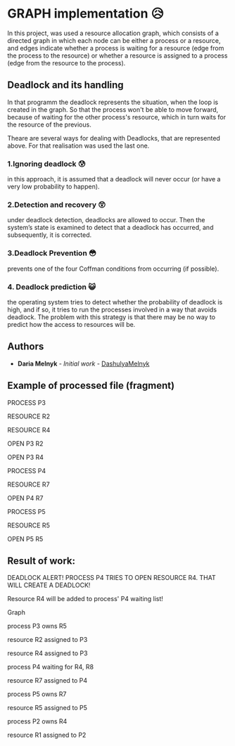 # GRAPH implementation :disappointed_relieved:

In	 this	 project, was used a resource allocation graph,	which	consists of a	directed graph in	which	each	node	can	be	either	a	process	or	a	resource,	and	edges	indicate	whether	a	process	is	waiting	for	a	resource	(edge	from	the	process	to	the	 resource)	or	whether	a	resource	is	assigned	to	a	process	(edge	from	the	resource	to	the	process).

## Deadlock and its handling

In that programm the deadlock represents the situation, when the loop is created in the graph. So that the process won't be able to move forward, because of waiting for the other process's resource, which in turn waits for the resource of the previous.

Theare are several ways for dealing with Deadlocks, that are represented above. For that realisation was used the last one.

### 1.Ignoring	deadlock :cold_sweat:
in	this	approach,	it	is	assumed	that	a	deadlock	will	never	occur (or	have	a	
very	low	probability to	happen).
### 2.Detection and recovery :astonished:
under	deadlock	detection,	deadlocks	are	allowed	to	occur.	Then	the	 system’s	state is	examined	to	detect	that	a	deadlock	has	occurred, and	subsequently, it	is	corrected.
### 3.Deadlock	Prevention :flushed:
prevents one	of	the	four	Coffman	conditions	from	occurring (if	possible).	
### 4. Deadlock prediction :smiley_cat:
the	operating	system	tries	to	detect	whether	the	probability	of	deadlock	is	high,	and	if	so,	it	tries	to	run	the	processes	involved	in	a	way	that	avoids	deadlock.	The	problem	with this	strategy	is	that	there	may	be	no	way	to	predict	how	the	access	to	resources	will be.


## Authors

* **Daria Melnyk** - *Initial work* - [DashulyaMelnyk](https://github.com/DashulyaMelnyk)

## Example of processed file (fragment)

PROCESS P3

RESOURCE R2

RESOURCE R4

OPEN P3 R2

OPEN P3 R4

PROCESS P4

RESOURCE R7

OPEN P4 R7

PROCESS P5

RESOURCE R5

OPEN P5 R5


## Result of work:


DEADLOCK ALERT! PROCESS P4 TRIES TO OPEN RESOURCE R4. THAT WILL CREATE A DEADLOCK!

Resource R4 will be added to process' P4 waiting list!


Graph

process P3 owns R5

resource R2 assigned to P3

resource R4 assigned to P3

process P4 waiting for R4, R8

resource R7 assigned to P4

process P5 owns R7

resource R5 assigned to P5

process P2 owns R4

resource R1 assigned to P2


